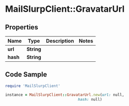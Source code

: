 # MailSlurpClient::GravatarUrl

## Properties

Name | Type | Description | Notes
------------ | ------------- | ------------- | -------------
**url** | **String** |  | 
**hash** | **String** |  | 

## Code Sample

```ruby
require 'MailSlurpClient'

instance = MailSlurpClient::GravatarUrl.new(url: null,
                                 hash: null)
```



